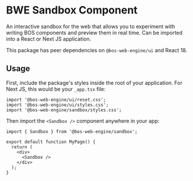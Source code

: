# BWE Sandbox Component

An interactive sandbox for the web that allows you to experiment with writing BOS components and preview them in real time. Can be imported into a React or Next JS application.

This package has peer dependencies on `@bos-web-engine/ui` and React 18.

## Usage

First, include the package's styles inside the root of your application. For Next JS, this would be your `_app.tsx` file:

```tsx
import '@bos-web-engine/ui/reset.css';
import '@bos-web-engine/ui/styles.css';
import '@bos-web-engine/sandbox/styles.css';
```

Then import the `<Sandbox />` component anywhere in your app:

```tsx
import { Sandbox } from '@bos-web-engine/sandbox';

export default function MyPage() {
  return (
    <div>
      <Sandbox />
    </div>
  );
}
```
